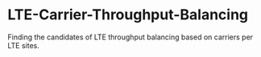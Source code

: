 # LTE-Carrier-Throughput-Balancing
Finding the candidates of LTE throughput balancing based on carriers per LTE sites.
